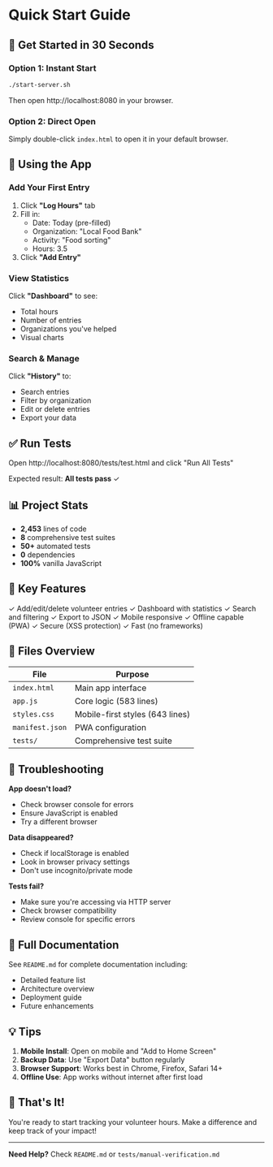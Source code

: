 # Quick Start Guide

## 🚀 Get Started in 30 Seconds

### Option 1: Instant Start
```bash
./start-server.sh
```
Then open http://localhost:8080 in your browser.

### Option 2: Direct Open
Simply double-click `index.html` to open it in your default browser.

## 📱 Using the App

### Add Your First Entry
1. Click **"Log Hours"** tab
2. Fill in:
   - Date: Today (pre-filled)
   - Organization: "Local Food Bank"
   - Activity: "Food sorting"
   - Hours: 3.5
3. Click **"Add Entry"**

### View Statistics
Click **"Dashboard"** to see:
- Total hours
- Number of entries
- Organizations you've helped
- Visual charts

### Search & Manage
Click **"History"** to:
- Search entries
- Filter by organization
- Edit or delete entries
- Export your data

## ✅ Run Tests

Open http://localhost:8080/tests/test.html and click "Run All Tests"

Expected result: **All tests pass** ✓

## 📊 Project Stats

- **2,453** lines of code
- **8** comprehensive test suites
- **50+** automated tests
- **0** dependencies
- **100%** vanilla JavaScript

## 🎯 Key Features

✓ Add/edit/delete volunteer entries
✓ Dashboard with statistics
✓ Search and filtering
✓ Export to JSON
✓ Mobile responsive
✓ Offline capable (PWA)
✓ Secure (XSS protection)
✓ Fast (no frameworks)

## 📂 Files Overview

| File | Purpose |
|------|---------|
| `index.html` | Main app interface |
| `app.js` | Core logic (583 lines) |
| `styles.css` | Mobile-first styles (643 lines) |
| `manifest.json` | PWA configuration |
| `tests/` | Comprehensive test suite |

## 🔧 Troubleshooting

**App doesn't load?**
- Check browser console for errors
- Ensure JavaScript is enabled
- Try a different browser

**Data disappeared?**
- Check if localStorage is enabled
- Look in browser privacy settings
- Don't use incognito/private mode

**Tests fail?**
- Make sure you're accessing via HTTP server
- Check browser compatibility
- Review console for specific errors

## 📖 Full Documentation

See `README.md` for complete documentation including:
- Detailed feature list
- Architecture overview
- Deployment guide
- Future enhancements

## 💡 Tips

1. **Mobile Install**: Open on mobile and "Add to Home Screen"
2. **Backup Data**: Use "Export Data" button regularly
3. **Browser Support**: Works best in Chrome, Firefox, Safari 14+
4. **Offline Use**: App works without internet after first load

## 🎉 That's It!

You're ready to start tracking your volunteer hours. Make a difference and keep track of your impact!

---

**Need Help?** Check `README.md` or `tests/manual-verification.md`
